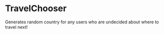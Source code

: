 # TravelChooser
Generates random country for any users who are undecided about where to travel next! 
